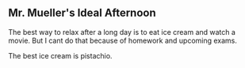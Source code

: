 ## Mr. Mueller's Ideal Afternoon

The best way to relax after a long day is to eat ice cream and watch a movie. But I cant do that because of homework and upcoming exams.

The best ice cream is pistachio.